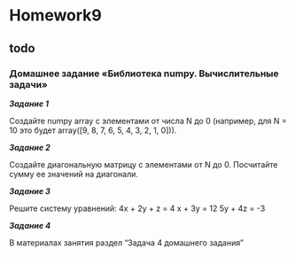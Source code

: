 # Homework9
## todo

### Домашнее задание «Библиотека numpy. Вычислительные задачи»

***Задание 1***

Создайте numpy array с элементами от числа N до 0 (например, для N = 10 это будет array([9, 8, 7, 6, 5, 4, 3, 2, 1, 0])).

***Задание 2***

Создайте диагональную матрицу с элементами от N до 0. Посчитайте сумму ее значений на диагонали.

***Задание 3***

Решите систему уравнений:
4x + 2y + z = 4
x + 3y = 12
5y + 4z = -3

***Задание 4***

В материалах занятия раздел “Задача 4 домашнего задания”